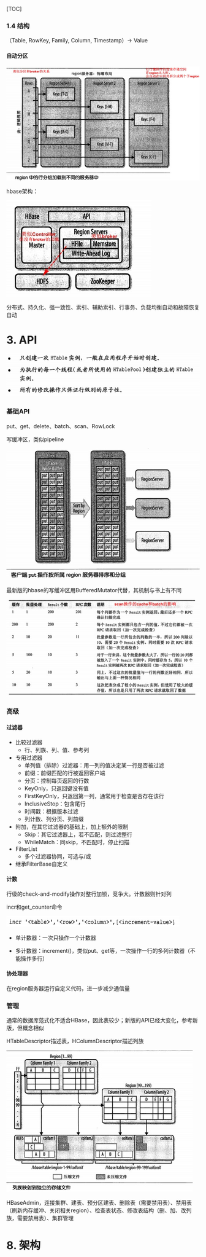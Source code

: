 [TOC]

### 1.4 结构

（Table, RowKey, Family, Column, Timestamp）-> Value

#### 自动分区

![](1-1.jpg)

hbase架构：

![](1-2.jpg)

分布式、持久化、强一致性、索引、辅助索引、行事务、负载均衡自动和故障恢复自动

# 3. API

![](3-1.jpg)

### 基础API

put、get、delete、batch、scan、RowLock

写缓冲区，类似pipeline

![](3-2.jpg)

最新版的hbase的写缓冲区用BufferedMutator代替，其机制与书上有不同

![](3-3.jpg)

### 高级

#### 过滤器

- 比较过滤器
  - 行、列族、列、值、参考列
- 专用过滤器
  - 单列值（排除）过滤器：用一列的值决定某一行是否被过滤
  - 前缀：前缀匹配的行被返回客户端
  - 分页：控制每页返回的行数
  - KeyOnly，只返回键没有值
  - FirstKeyOnly，只返回第一列，通常用于检查是否存在该行
  - InclusiveStop：包含尾行
  - 时间戳：根据版本过滤
  - 列计数、列分页、列前缀
- 附加，在其它过滤器的基础上，加上额外的限制
  - Skip：其它过滤器上，若不匹配，则过滤整行
  - WhileMatch：同skip，不匹配时，停止扫描
- FilterList
  - 多个过滤器协同，可选与/或
- 继承FilterBase自定义

#### 计数

行级的check-and-modify操作对整行加锁，竞争大。计数器则针对列

incr和get_counter命令

![](4-1.jpg)

- 单计数器：一次只操作一个计数器

- 多计数器：increment()，类似put、get等，一次操作一行的多列计数器（不能操作多行）

#### 协处理器

在region服务器运行自定义代码，进一步减少通信量

### 管理

通常的数据库范式化不适合HBase，因此表较少；新版的API已经大变化，参考新版，但概念相似

HTableDescriptor描述表，HColumnDescriptor描述列族

![](5-1.jpg)

HBaseAdmin，连接集群、建表、预分区建表、删除表（需要禁用表）、禁用表（刷新内存缓冲、关闭相关region）、检查表状态、修改表结构（删、加、改列族，需要禁用表）、集群管理

# 8. 架构


